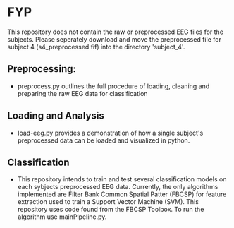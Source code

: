 # FYP

This repository does not contain the raw or preprocessed EEG files for the subjects. Please seperately download and move the preprocessed file for subject 4 (s4_preprocessed.fif) into the directory 'subject_4'.

## Preprocessing:

- preprocess.py outlines the full procedure of loading, cleaning and preparing the raw EEG data for classification

## Loading and Analysis

- load-eeg.py provides a demonstration of how a single subject's preprocessed data can be loaded and visualized in python.

## Classification

- This repository intends to train and test several classification models on each sybjects preprocessed EEG data. Currently, the only algorithms implemented are Filter Bank Common Spatial Patter (FBCSP) for feature extraction used to train a Support Vector Machine (SVM). This repository uses code found from the FBCSP Toolbox. To run the algorithm use mainPipeline.py.

